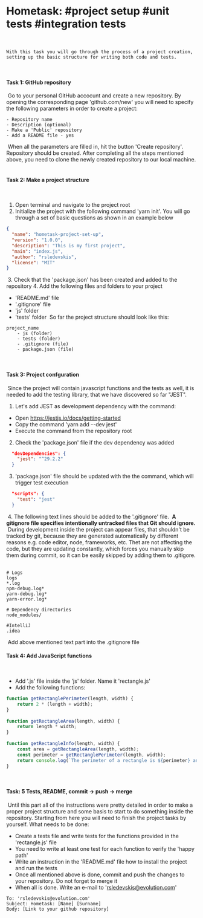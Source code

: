 # Hometask: #project setup #unit tests #integration tests
​
```text
With this task you will go through the process of a project creation, setting up the basic structure for writing both code and tests.
```
​
#### Task 1: GitHub repository
​
Go to your personal GitHub accocunt and create a new repository. 
By opening the corresponding page 'github.com/new' you will need to specify the following parameters in order to create a project:
​
```text
- Repository name
- Description (optional)
- Make a 'Public' repository
- Add a README file - yes
```
​
When all the parameters are filled in, hit the button 'Create repository'. Repository should be created.
After completing all the steps mentioned above, you need to clone the newly created repository to our local machine. 
​
#### Task 2: Make a project structure
​
1. Open terminal and navigate to the project root
2. Initialize the project with the following command 'yarn init'. You will go through a set of basic questions as shown in an example below
​
```json
{
  "name": "hometask-project-set-up",
  "version": "1.0.0",
  "description": "This is my first project",
  "main": "index.js",
  "author": "rsledevskis",
  "license": "MIT"
}
```
​
3. Check that the 'package.json' has been created and added to the repository
4. Add the following files and folders to your project
- 'README.md' file
- '.gitignore' file
- 'js' folder 
- 'tests' folder 
​
So far the project structure should look like this:
​
```text
project_name
    - js (folder)
    - tests (folder)
    - .gitignore (file)
    - package.json (file)
```
​
#### Task 3: Project confguration
​
Since the project will contain javascript functions and the tests as well, it is needed to add the testing library, that we have discovered so far "JEST".
​
1. Let's add JEST as development dependency with the command:
- Open https://jestjs.io/docs/getting-started
- Copy the command 'yarn add --dev jest'
- Execute the command from the repository root
2. Check the 'package.json' file if the dev dependency was added
​
```json
  "devDependencies": {
    "jest": "^29.2.2"
  }
```
3. 'package.json' file should be updated with the the command, which will trigger test execution
​
```json
  "scripts": {
    "test": "jest"
  }
```
​
4. The following text lines should be added to the '.gitignore' file.
​
**A gitignore file specifies intentionally untracked files that Git should ignore.**
​
During development inside the project can appear files, that shouldn't be tracked by git, because they are generated automatically by different reasons e.g. code editor, node, frameworks, etc. Thet are not affecting the code, but they are updating constantly, which forces you manually skip them during commit, so it can be easily skipped by adding them to .gitigore.
​
```text
# Logs
logs
*.log
npm-debug.log*
yarn-debug.log*
yarn-error.log*
​
# Dependency directories
node_modules/
​
#IntelliJ
.idea
```
​
Add above mentioned text part into the .gitignore file
​
#### Task 4: Add JavaScript functions
​
- Add '.js' file inside the 'js' folder. Name it 'rectangle.js'
- Add the following functions: 
​
```javascript
function getRectanglePerimeter(length, width) {
    return 2 * (length + width);
}
​
function getRectangleArea(length, width) {
    return length * width;
}
​
function getRectangleInfo(length, width) {
    const area = getRectangleArea(length, width);
    const perimeter = getRectanglePerimeter(length, width);
    return console.log(`The perimeter of a rectangle is ${perimeter} and the area is ${area}`)
}
```
​
#### Task: 5 Tests, README, commit -> push -> merge
​
Until this part all of the instructions were pretty detailed in order to make a proper project structure and some basis to start to do something inside the repository. Starting from here you will need to finish the project tasks by yourself. What needs to be done:
​
- Create a tests file and write tests for the functions provided in the 'rectangle.js' file
- You need to write at least one test for each function to verify the 'happy path'
- Write an instruction in the 'README.md' file how to install the project and run the tests
- Once all mentioned above is done, commit and push the changes to your repository. Do not forget to merge it
- When all is done. Write an e-mail to 'rsledevskis@evolution.com'
​
```text
To: 'rsledevskis@evolution.com'
Subject: Hometask: [Name] [Surname]
Body: [Link to your github repository]
```
​
